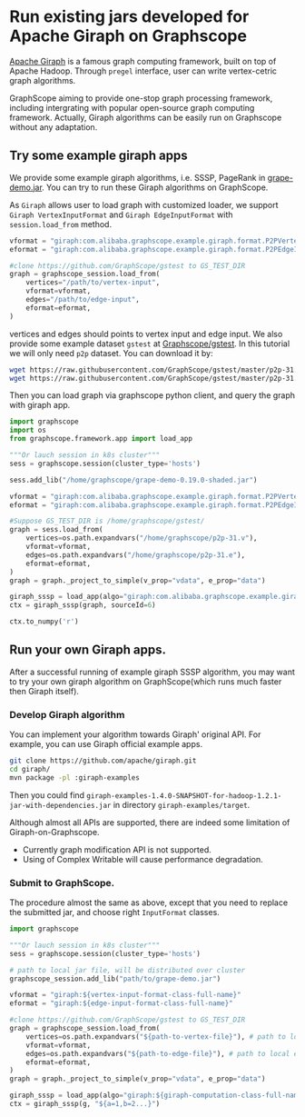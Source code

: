 # Run existing jars developed for Apache Giraph on Graphscope

[Apache Giraph](https://giraph.apache.org/intro.html) is a famous graph computing framework, built on top of Apache Hadoop. Through `pregel` interface, user can write vertex-cetric graph algorithms. 

GraphScope aiming to provide one-stop graph processing framework, including intergrating with popular open-source graph computing framework.
Actually, Giraph algorithms can be easily run on Graphscope without any adaptation.

## Try some example giraph apps

We provide some example giraph algorithms, i.e. SSSP, PageRank in [grape-demo.jar](https://graphscope.oss-cn-beijing.aliyuncs.com/jar/grape-demo-0.19.0-shaded.jar).
You can try to run these Giraph algorithms on GraphScope.

As `Giraph` allows user to load graph with customized loader, we support `Giraph VertexInputFormat` and `Giraph EdgeInputFormat` with `session.load_from` method.
```python
vformat = "giraph:com.alibaba.graphscope.example.giraph.format.P2PVertexInputFormat"
eformat = "giraph:com.alibaba.graphscope.example.giraph.format.P2PEdgeInputFormat"

#clone https://github.com/GraphScope/gstest to GS_TEST_DIR
graph = graphscope_session.load_from(
    vertices="/path/to/vertex-input",
    vformat=vformat,
    edges="/path/to/edge-input",
    eformat=eformat,
)
```

vertices and edges should points to vertex input and edge input. We also provide some example dataset `gstest` at [Graphscope/gstest](https://github.com/7br/gstest.git). 
In this tutorial we will only need `p2p` dataset. You can download it by:

```bash
wget https://raw.githubusercontent.com/GraphScope/gstest/master/p2p-31.e /home/graphscope/p2p-31.e
wget https://raw.githubusercontent.com/GraphScope/gstest/master/p2p-31.v /home/graphscope/p2p-31.v
```

Then you can load graph via graphscope python client, and query the graph with giraph app.

```python
import graphscope
import os
from graphscope.framework.app import load_app

"""Or lauch session in k8s cluster"""
sess = graphscope.session(cluster_type='hosts') 

sess.add_lib("/home/graphscope/grape-demo-0.19.0-shaded.jar")

vformat = "giraph:com.alibaba.graphscope.example.giraph.format.P2PVertexInputFormat"
eformat = "giraph:com.alibaba.graphscope.example.giraph.format.P2PEdgeInputFormat"

#Suppose GS_TEST_DIR is /home/graphscope/gstest/
graph = sess.load_from(
    vertices=os.path.expandvars("/home/graphscope/p2p-31.v"),
    vformat=vformat,
    edges=os.path.expandvars("/home/graphscope/p2p-31.e"),
    eformat=eformat,
)
graph = graph._project_to_simple(v_prop="vdata", e_prop="data")

giraph_sssp = load_app(algo="giraph:com.alibaba.graphscope.example.giraph.SSSP")
ctx = giraph_sssp(graph, sourceId=6)

ctx.to_numpy('r')
```

## Run your own Giraph apps.

After a successful running of example giraph SSSP algorithm, you may want to try your own giraph algorithm on GraphScope(which runs much faster then Giraph itself). 

### Develop Giraph algorithm

You can implement your algorithm towards Giraph' original API. For example, you can use Giraph official example apps.

```bash
git clone https://github.com/apache/giraph.git
cd giraph/
mvn package -pl :giraph-examples
```

Then you could find `giraph-examples-1.4.0-SNAPSHOT-for-hadoop-1.2.1-jar-with-dependencies.jar` in directory `giraph-examples/target`.

Although almost all APIs are supported, there are indeed some limitation of Giraph-on-Graphscope.

- Currently graph modification API is not supported.
- Using of Complex Writable will cause performance degradation.

### Submit to GraphScope.

The procedure almost the same as above, except that you need to replace the submitted jar, and choose right `InputFormat` classes.

```python
import graphscope

"""Or lauch session in k8s cluster"""
sess = graphscope.session(cluster_type='hosts') 

# path to local jar file, will be distributed over cluster
graphscope_session.add_lib("path/to/grape-demo.jar")

vformat = "giraph:${vertex-input-format-class-full-name}"
eformat = "giraph:${edge-input-format-class-full-name}"

#clone https://github.com/GraphScope/gstest to GS_TEST_DIR
graph = graphscope_session.load_from(
    vertices=os.path.expandvars("${path-to-vertex-file}"), # path to local vertex file, will be distributed over cluster
    vformat=vformat,
    edges=os.path.expandvars("${path-to-edge-file}"), # path to local edge file,  will be distributed over cluster
    eformat=eformat,
)
graph = graph._project_to_simple(v_prop="vdata", e_prop="data")

giraph_sssp = load_app(algo="giraph:${giraph-computation-class-full-name}")
ctx = giraph_sssp(g, "${a=1,b=2...}")
```